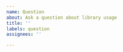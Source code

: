 ```yaml
---
name: Question
about: Ask a question about library usage
title: ''
labels: question
assignees: ''

---
```



